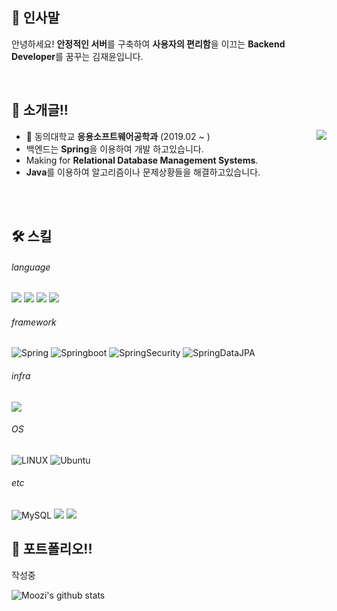 ## 👋 인사말
<p align='left'>
  안녕하세요! <b>안정적인 서버</b>를 구축하여 <b>사용자의 편리함</b>을 이끄는 <b>Backend Developer</b>를 꿈꾸는 김재윤입니다.
</p>
<br/>

## 👯 소개글!!
<div>
  <a href="https://solved.ac/20193111"><img align="right" src="http://mazassumnida.wtf/api/v2/generate_badge?boj=20193111&theme=dark"/></a>
  <ul>
    <li> 🏫 동의대학교 <b>응용소프트웨어공학과</b> (2019.02 ~ )</li>
    <li> 백엔드는 <b>Spring</b>을 이용하여 개발 하고있습니다.</li>
    <li> Making for <b>Relational Database Management Systems</b>.</li>
    <li> <b>Java</b>를 이용하여 알고리즘이나 문제상황들을 해결하고있습니다.</li>
  </ul>
  <br><br>
</div>

## 🛠️ 스킬
###### language
<p>
  <img src="https://img.shields.io/badge/java-007396?style=flat-square&logo=java&logoColor=white"/>
  <img src="https://img.shields.io/badge/Python-3776AB?style=flat-square&logo=Python&logoColor=white"/>
  <img src="https://img.shields.io/badge/C-A8B9CC?style=flat-square&logo=C&logoColor=white"/>
  <img src="https://img.shields.io/badge/C++-00599C?style=flat-square&logo=C%2B%2B&logoColor=white"/>
</p>

###### framework
<p>
  <img alt="Spring" src="https://img.shields.io/badge/Spring-6DB33F?style=flat-square&logo=spring&logoColor=white" /> 
  <img alt="Springboot" src="https://img.shields.io/badge/SpringBoot-6DB33F?style=flat-square&logo=SpringBoot&logoColor=white"/>
  <img alt="SpringSecurity" src="https://img.shields.io/badge/SpringSecurity-6DB33F?style=flat-square&logo=SpringSecurity&logoColor=white"/>
  <img alt="SpringDataJPA" src="https://img.shields.io/badge/SpringDataJPA-6DB33F?style=flat-square&logo=SpringDataJPA&logoColor=white"/>
</p>

###### infra
<p>
  <img src="https://img.shields.io/badge/Docker-2496ED?style=flat-square&logo=Docker&logoColor=white"/>
</p>

###### OS
<p>
  <img alt="LINUX" src="https://img.shields.io/badge/Linux-FCC624?style=flat-square&logo=linux&logoColor=black" />
  <img alt="Ubuntu" src="https://img.shields.io/badge/Ubuntu-E95420?style=flat-square&logo=ubuntu&logoColor=white" />
</p>

###### etc
<p>
  <img alt="MySQL" src="https://img.shields.io/badge/MySQL-00000F?style=flat-square&logo=mysql&logoColor=white" />  
  <img src="https://img.shields.io/badge/Git-F05032?style=flat-square&logo=git&logoColor=white"/>
  <img src="https://img.shields.io/badge/Notion-000000?style=flat-square&logo=Notion&logoColor=white"/>
</p>

## 🎯 포트폴리오!!
<p>
  작성중
</p>

![Moozi's github stats](https://github-readme-stats.vercel.app/api?username=MooziKim&hide=["issues"]&show_icons=true)
